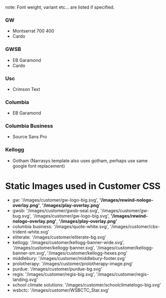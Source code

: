 note: Font weight, variant etc... are listed if specified.
### GW
- Montserrat 700 400
- Cardo

### GWSB 
- EB Garamond
- Cardo

### Usc
- Crimson Text

### Columbia
- EB Garamond

### Columbia Business
- Source Sans Pro

### Kellogg
- Gotham (Narrasys template also uses gotham, perhaps use same google font replacement)

# Static Images used in Customer CSS

- gw: '/images/customer/gw-logo-big.svg', **'/images/rewind-nologo-overlay.png'**, **'/images/play-overlay.png**'
- gwsb: '/images/customer/gwsb-seal.svg', '/images/customer/gw-bug.svg', '/images/customer/gw-logo-big.svg', **'/images/rewind-nologo-overlay.png'**, **'/images/play-overlay.png'** 
- columbia business: '/images/quote-white.svg', '/images/customer/cbs-trident-white.svg'
- eliterate: '/images/customer/eliterate-bg.svg'
- kellogg: '/images/customer/kellogg-banner-wide.svg', '/images/customer/kellogg-banner.svg', '/images/customer/kellogg-banner-sm.svg', '/images/customer/kellogg-hexes.png'
- middlebury: '/images/customer/middlebury-footer.svg'
- prolotherapy: '/images/customer/prolotherapy-image.png'
- purdue: '/images/customer/purdue-bg.svg'
- regis: '/images/customer/regis-big.svg', '/images/customer/regis-landing.svg'
- school climate solutions: '/images/customer/schoolclimatelogo-big.svg'
- wsbctc: '/images/customer/WSBCTC_Star.svg'

